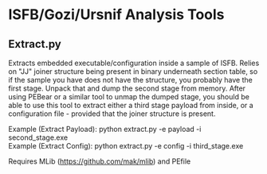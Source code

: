 # ISFB/Gozi/Ursnif Analysis Tools

## Extract.py
Extracts embedded executable/configuration inside a sample of ISFB. Relies on "JJ" joiner structure being present in binary underneath section table, so if the sample you have does not have the structure, you probably have the first stage. Unpack that and dump the second stage from memory. After using PEBear or a similar tool to unmap the dumped stage, you should be able to use this tool to extract either a third stage payload from inside, or a configuration file - provided that the joiner structure is present.

Example (Extract Payload): python extract.py -e payload -i second_stage.exe                                                     
Example (Extract Config): python extract.py -e config -i third_stage.exe

Requires MLib (https://github.com/mak/mlib) and PEfile
